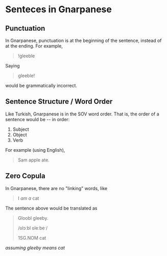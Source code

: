 # Senteces in Gnarpanese

## Punctuation
In Gnarpanese, punctuation is at the beginning of the sentence, instead of at
the ending. For example,
> !gleeble

Saying
> gleeble!

would be grammatically incorrect.

## Sentence Structure / Word Order
Like Turkish, Gnarpanese is in the SOV word order. That is, the order of a sentence
would be -- in order:
1. Subject
2. Object
3. Verb

For example (using English),
<!-- TODO: switch to gnarpanese for this example -->
> Sam apple ate.


## Zero Copula
In Gnarpanese, there are no "linking" words, like
> I *am a* cat

The sentence above would be translated as
> Gloobl gleeby.
> 
> /ɢlɔːbl ɢleːbeˑ/
>
> 1SG.NOM cat

*assuming gleeby means cat*